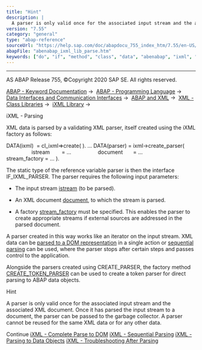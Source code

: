 ```yaml
---
title: "Hint"
description: |
  A parser is only valid once for the associated input stream and the associated XML document. Once it has parsed the input stream to a document, the parser can be passed to the garbage collector. A parser cannot be reused for the same XML data or for any other data. iXML - Complete Parse to DOM(htt
version: "7.55"
category: "general"
type: "abap-reference"
sourceUrl: "https://help.sap.com/doc/abapdocu_755_index_htm/7.55/en-US/abenabap_ixml_lib_parse.htm"
abapFile: "abenabap_ixml_lib_parse.htm"
keywords: ["do", "if", "method", "class", "data", "abenabap", "ixml", "lib", "parse"]
---
```


* * *

AS ABAP Release 755, ©Copyright 2020 SAP SE. All rights reserved.

[ABAP - Keyword Documentation](https://help.sap.com/doc/abapdocu_755_index_htm/7.55/en-US/abenabap.htm) →  [ABAP - Programming Language](https://help.sap.com/doc/abapdocu_755_index_htm/7.55/en-US/abenabap_reference.htm) →  [Data Interfaces and Communication Interfaces](https://help.sap.com/doc/abapdocu_755_index_htm/7.55/en-US/abenabap_data_communication.htm) →  [ABAP and XML](https://help.sap.com/doc/abapdocu_755_index_htm/7.55/en-US/abenabap_xml.htm) →  [XML - Class Libraries](https://help.sap.com/doc/abapdocu_755_index_htm/7.55/en-US/abenabap_xml_libs.htm) →  [iXML Library](https://help.sap.com/doc/abapdocu_755_index_htm/7.55/en-US/abenabap_ixml_lib.htm) → 

iXML - Parsing

XML data is parsed by a validating XML parser, itself created using the iXML factory as follows:

DATA(ixml)  = cl\_ixml=>create( ).
...
DATA(parser) = ixml->create\_parser(
                 istream        = ...
                 document       = ...
                 stream\_factory = ... ).

The static type of the reference variable parser is then the interface IF\_IXML\_PARSER. The parser requires the following input parameters:

-   The input stream [istream](https://help.sap.com/doc/abapdocu_755_index_htm/7.55/en-US/abenabap_ixml_lib_input_output.htm) (to be parsed).

-   An XML document [document](https://help.sap.com/doc/abapdocu_755_index_htm/7.55/en-US/abenabap_ixml_lib_input_output.htm), to which the stream is parsed.

-   A factory [stream\_factory](https://help.sap.com/doc/abapdocu_755_index_htm/7.55/en-US/abenabap_ixml_lib_input_output.htm) must be specified. This enables the parser to create appropriate streams if external sources are addressed in the parsed document.

A parser created in this way works like an iterator on the input stream. XML data can be [parsed to a DOM representation](https://help.sap.com/doc/abapdocu_755_index_htm/7.55/en-US/abenabap_ixml_lib_parse_dom.htm) in a single action or [sequential parsing](https://help.sap.com/doc/abapdocu_755_index_htm/7.55/en-US/abenabap_ixml_lib_parse_event.htm) can be used, where the parser stops after certain steps and passes control to the application.

Alongside the parsers created using CREATE\_PARSER, the factory method [CREATE\_TOKEN\_PARSER](https://help.sap.com/doc/abapdocu_755_index_htm/7.55/en-US/abenabap_ixml_lib_parse_token.htm) can be used to create a token parser for direct parsing to ABAP data objects.

Hint

A parser is only valid once for the associated input stream and the associated XML document. Once it has parsed the input stream to a document, the parser can be passed to the garbage collector. A parser cannot be reused for the same XML data or for any other data.

Continue
[iXML - Complete Parse to DOM](https://help.sap.com/doc/abapdocu_755_index_htm/7.55/en-US/abenabap_ixml_lib_parse_dom.htm)
[iXML - Sequential Parsing](https://help.sap.com/doc/abapdocu_755_index_htm/7.55/en-US/abenabap_ixml_lib_parse_event.htm)
[iXML - Parsing to Data Objects](https://help.sap.com/doc/abapdocu_755_index_htm/7.55/en-US/abenabap_ixml_lib_parse_token.htm)
[iXML - Troubleshooting After Parsing](https://help.sap.com/doc/abapdocu_755_index_htm/7.55/en-US/abenabap_ixml_lib_parse_error.htm)